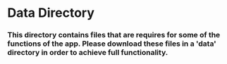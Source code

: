 # Data Directory

### This directory contains files that are requires for some of the functions of the app. Please download these files in a 'data' directory in order to achieve full functionality.
